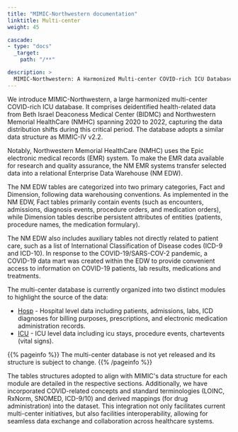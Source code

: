 ```yaml
---
title: "MIMIC-Northwestern documentation"
linktitle: Multi-center
weight: 45

cascade:
- type: "docs"
  _target:
    path: "/**"

description: >
  MIMIC-Northwestern: A Harmonized Multi-center COVID-rich ICU Database
---
```

We introduce MIMIC-Northwestern, a large harmonized multi-center COVID-rich ICU database. It  comprises deidentified health-related data from Beth Israel Deaconess Medical Center (BIDMC) and Northwestern Memorial HealthCare (NMHC) spanning 2020 to 2022, capturing the data distribution shifts during this critical period. The database adopts a similar data structure as MIMIC-IV v2.2.

Notably, Northwestern Memorial HealthCare (NMHC) uses the Epic electronic medical records (EMR) system. To make the EMR data available for research and quality assurance, the NM EMR systems transfer selected data into a relational Enterprise Data Warehouse (NM EDW). 

The NM EDW tables are categorized into two primary categories, Fact and Dimension, following data warehousing conventions. As implemented in the NM EDW, Fact tables primarily contain events (such as encounters, admissions, diagnosis events, procedure orders, and medication orders), while Dimension tables describe persistent attributes of entities (patients, procedure names, the medication formulary). 

The NM EDW also includes auxiliary tables not directly related to patient care, such as a list of International Classification of Disease codes (ICD-9 and ICD-10). In response to the COVID-19/SARS-COV-2 pandemic, a COVID-19 data mart was created within the EDW to provide convenient access to information on COVID-19 patients, lab results, medications and treatments.

The multi-center database is currently organized into two distinct modules to highlight the source of the data:

- [Hosp](/docs/federated/modules/hosp/) - Hospital level data including patients, admissions, labs, ICD diagnoses for billing purposes, prescriptions, and electronic medication administration records.
- [ICU](/docs/federated/modules/icu/) - ICU level data including icu stays, procedure events, chartevents (vital signs). 

{{% pageinfo %}}
The multi-center database is not yet released and its structure is subject to change.
{{% /pageinfo %}}

The tables structures adopted to align with MIMIC's data structure for each module are detailed in the respective sections. Additionally, we have incorporated COVID-related concepts and standard terminologies (LOINC, RxNorm, SNOMED, ICD-9/10) and derived mappings (for drug administration) into the dataset. This integration not only facilitates current multi-center initiatives, but also facilities interoperability, allowing for seamless data exchange and collaboration across healthcare systems.
